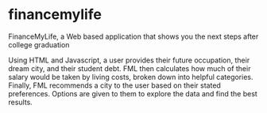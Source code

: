 # financemylife
FinanceMyLife, a Web based application that shows you the next steps after college graduation

Using HTML and Javascript, a user provides their future occupation, their dream city, and their student debt. 
FML then calculates how much of their salary would be taken by living costs, broken down into helpful categories.
Finally, FML recommends a city to the user based on their stated preferences. 
Options are given to them to explore the data and find the best results.
